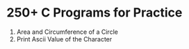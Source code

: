 # 250+ __C Programs__ for Practice

1. Area and Circumference of a Circle
2. Print Ascii Value of the Character




